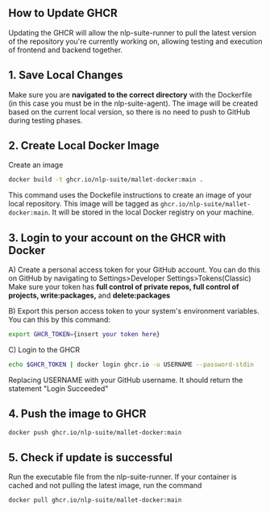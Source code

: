 ## How to Update GHCR ##
Updating the GHCR will allow the nlp-suite-runner to pull the latest version of the repository you're currently working on, allowing testing and execution of frontend and backend together.

## 1. Save Local Changes ##
Make sure you are **navigated to the correct directory** with the Dockerfile (in this case you must be in the nlp-suite-agent). The image will be created based on the current local version, so there is no need to push to GitHub during testing phases.

## 2. Create Local Docker Image ##
Create an image
```bash
docker build -t ghcr.io/nlp-suite/mallet-docker:main .
```
This command uses the Dockefile instructions to create an image of your local repository. This image will be tagged as `ghcr.io/nlp-suite/mallet-docker:main`. It will be stored in the local Docker registry on your machine.

## 3. Login to your account on the GHCR with Docker ##
A) Create a personal access token for your GitHub account. You can do this on GitHub by navigating to Settings>Developer Settings>Tokens(Classic)
Make sure your token has **full control of private repos, full control of projects, write:packages,** and **delete:packages**

B) Export this person access token to your system's environment variables. You can this by this command:
```bash
export GHCR_TOKEN={insert your token here}
```
C) Login to the GHCR
```bash
echo $GHCR_TOKEN | docker login ghcr.io -u USERNAME --password-stdin
```
Replacing USERNAME with your GitHub username. It should return the statement "Login Succeeded"

## 4. Push the image to GHCR
```bash
docker push ghcr.io/nlp-suite/mallet-docker:main
```
## 5. Check if update is successful
Run the executable file from the nlp-suite-runner. If your container is cached and not pulling the latest image, run the command
```bash
docker pull ghcr.io/nlp-suite/mallet-docker:main
```
